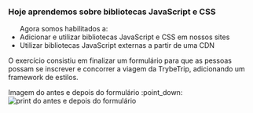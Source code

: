 ### Hoje aprendemos sobre bibliotecas JavaScript e CSS

<ul>Agora somos habilitados a:

<li>Adicionar e utilizar bibliotecas JavaScript e CSS em nossos sites

<li>Utilizar bibliotecas JavaScript externas a partir de uma CDN

</ul>

<p>O exercício consistiu em  finalizar um formulário para que as pessoas possam se inscrever e concorrer a viagem da TrybeTrip, adicionando um framework de estilos.<p>

<p>Imagem do antes e depois do formulário :point_down:

<img src="https://github.com/vinicius-virgilli/trybe-exercicios/blob/main/1%20-%20Fundamentos/5%20-%20HTML%20e%20CSS:%20Forms%2C%20Flexbox%20e%20Responsivo/Dia%2002:%20Bibliotecas%20JavaScript%20e%20Frameworks%20CSS/Imagem/anted%20e%20depois%20do%20formul%C3%A1rio.png" alt="print do antes e depois do formulário">


